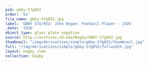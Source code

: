 ```yaml
---
pid: gbby-57g052
order: '52'
file_name: gbby-57g052.jpg
label: 'GBBY 57G/052: John Hogan: Football Player - 1926'
_date: '1926'
object_type: glass plate negative
source: http://archives.nd.edu/Bagby/GBBY-57g052.jpg
thumbnail: "/img/derivatives/simple/gbby-57g052/thumbnail.jpg"
full: "/img/derivatives/simple/gbby-57g052/fullwidth.jpg"
layout: bagby_item
collection: bagby
---
```


